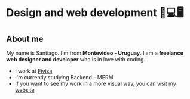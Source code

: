 # Design and web development 📱💻🖥

## About me

My name is Santiago. I'm from <strong>Montevideo - Uruguay</strong>.
I am a <strong>freelance web designer and developer</strong> who is in love with coding.

<ul>
    <li>I work at <a href="https://www.fivisa.com.uy/" target="_blank">Fivisa</a></li>
    <li>I'm currently studying Backend - MERM</li>
    <li>If you want to see my work in a more visual way, you can visit <a href="#" target="_blank">my website</a></li>
</ul>

